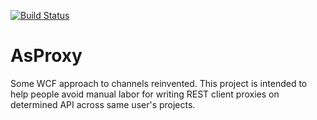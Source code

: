 
[![Build Status](https://travis-ci.com/gribkovav/AsProxy.svg?branch=master)](https://travis-ci.com/gribkovav)

# AsProxy
Some WCF approach to channels reinvented. This project is intended to help people avoid manual labor for writing REST client proxies on determined API across same user's projects.
